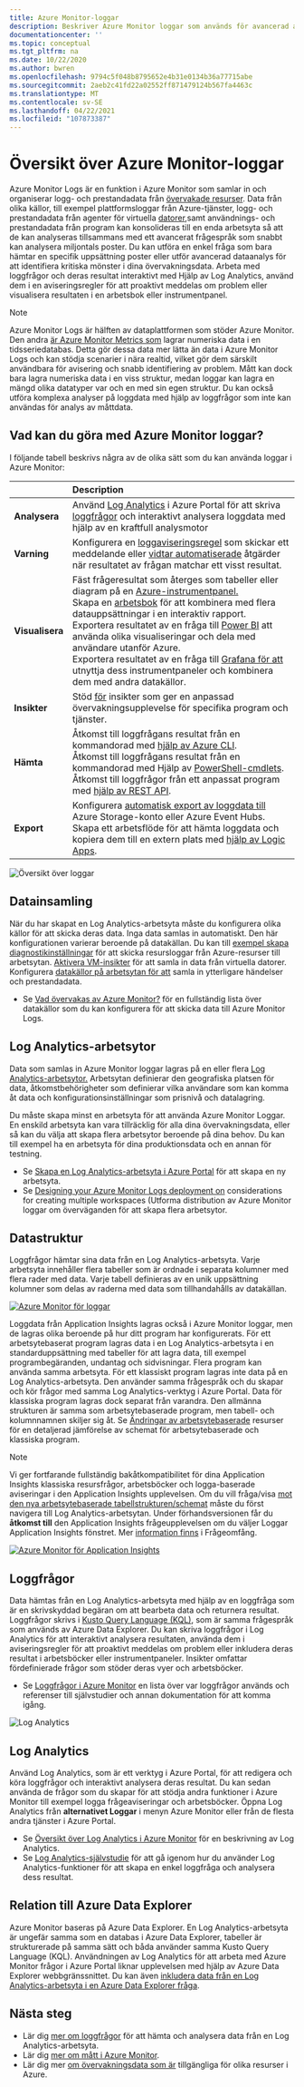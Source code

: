 ```yaml
---
title: Azure Monitor-loggar
description: Beskriver Azure Monitor loggar som används för avancerad analys av övervakningsdata.
documentationcenter: ''
ms.topic: conceptual
ms.tgt_pltfrm: na
ms.date: 10/22/2020
ms.author: bwren
ms.openlocfilehash: 9794c5f048b8795652e4b31e0134b36a77715abe
ms.sourcegitcommit: 2aeb2c41fd22a02552ff871479124b567fa4463c
ms.translationtype: MT
ms.contentlocale: sv-SE
ms.lasthandoff: 04/22/2021
ms.locfileid: "107873387"
---
```

# <a name="azure-monitor-logs-overview"></a>Översikt över Azure Monitor-loggar
Azure Monitor Logs är en funktion i Azure Monitor som samlar in och organiserar logg- och prestandadata från [övervakade resurser](../monitor-reference.md). Data från olika [](../essentials/platform-logs-overview.md) källor, till exempel plattformsloggar från Azure-tjänster, logg- [](../app/app-insights-overview.md) och prestandadata från agenter för virtuella [datorer,](../agents/agents-overview.md)samt användnings- och prestandadata från program kan konsolideras till en enda arbetsyta så att de kan analyseras tillsammans med ett avancerat frågespråk som snabbt kan analysera miljontals poster. Du kan utföra en enkel fråga som bara hämtar en specifik uppsättning poster eller utför avancerad dataanalys för att identifiera kritiska mönster i dina övervakningsdata. Arbeta med loggfrågor och deras resultat interaktivt med Hjälp av Log Analytics, använd dem i en aviseringsregler för att proaktivt meddelas om problem eller visualisera resultaten i en arbetsbok eller instrumentpanel.

> [!NOTE]
> Azure Monitor Logs är hälften av dataplattformen som stöder Azure Monitor. Den andra [är Azure Monitor Metrics som](../essentials/data-platform-metrics.md) lagrar numeriska data i en tidsseriedatabas. Detta gör dessa data mer lätta än data i Azure Monitor Logs och kan stödja scenarier i nära realtid, vilket gör dem särskilt användbara för avisering och snabb identifiering av problem. Mått kan dock bara lagra numeriska data i en viss struktur, medan loggar kan lagra en mängd olika datatyper var och en med sin egen struktur. Du kan också utföra komplexa analyser på loggdata med hjälp av loggfrågor som inte kan användas för analys av måttdata.


## <a name="what-can-you-do-with-azure-monitor-logs"></a>Vad kan du göra med Azure Monitor loggar?
I följande tabell beskrivs några av de olika sätt som du kan använda loggar i Azure Monitor:

|  | Description |
|:---|:---|
| **Analysera** | Använd [Log Analytics](./log-analytics-tutorial.md) i Azure Portal för att skriva [loggfrågor](./log-query-overview.md) och interaktivt analysera loggdata med hjälp av en kraftfull analysmotor |
| **Varning** | Konfigurera en [loggaviseringsregel](../alerts/alerts-log.md) som skickar ett meddelande eller [vidtar automatiserade](../alerts/action-groups.md) åtgärder när resultatet av frågan matchar ett visst resultat. |
| **Visualisera** | Fäst frågeresultat som återges som tabeller eller diagram på en [Azure-instrumentpanel.](../../azure-portal/azure-portal-dashboards.md)<br>Skapa en [arbetsbok](../visualize/workbooks-overview.md) för att kombinera med flera datauppsättningar i en interaktiv rapport. <br>Exportera resultatet av en fråga till [Power BI](../visualize/powerbi.md) att använda olika visualiseringar och dela med användare utanför Azure.<br>Exportera resultatet av en fråga till [Grafana för att](../visualize/grafana-plugin.md) utnyttja dess instrumentpaneler och kombinera dem med andra datakällor.|
| **Insikter** | Stöd [för](../monitor-reference.md#insights-and-core-solutions) insikter som ger en anpassad övervakningsupplevelse för specifika program och tjänster.  |
| **Hämta** | Åtkomst till loggfrågans resultat från en kommandorad med [hjälp av Azure CLI](/cli/azure/monitor/log-analytics).<br>Åtkomst till loggfrågans resultat från en kommandorad med Hjälp av [PowerShell-cmdlets](/powershell/module/az.operationalinsights).<br>Åtkomst till loggfrågor från ett anpassat program med [hjälp av REST API](https://dev.loganalytics.io/). |
| **Export** | Konfigurera [automatisk export av loggdata till](./logs-data-export.md) Azure Storage-konto eller Azure Event Hubs.<br>Skapa ett arbetsflöde för att hämta loggdata och kopiera dem till en extern plats med [hjälp av Logic Apps](./logicapp-flow-connector.md). |

![Översikt över loggar](media/data-platform-logs/logs-overview.png)


## <a name="data-collection"></a>Datainsamling
När du har skapat en Log Analytics-arbetsyta måste du konfigurera olika källor för att skicka deras data. Inga data samlas in automatiskt. Den här konfigurationen varierar beroende på datakällan. Du kan till [exempel skapa diagnostikinställningar](../essentials/diagnostic-settings.md) för att skicka resursloggar från Azure-resurser till arbetsytan. [Aktivera VM-insikter](../vm/vminsights-enable-overview.md) för att samla in data från virtuella datorer. Konfigurera [datakällor på arbetsytan för att](../agents/data-sources.md) samla in ytterligare händelser och prestandadata.

- Se [Vad övervakas av Azure Monitor?](../monitor-reference.md) för en fullständig lista över datakällor som du kan konfigurera för att skicka data till Azure Monitor Logs.


## <a name="log-analytics-workspaces"></a>Log Analytics-arbetsytor
Data som samlas in Azure Monitor loggar lagras på en eller flera [Log Analytics-arbetsytor.](./design-logs-deployment.md) Arbetsytan definierar den geografiska platsen för data, åtkomstbehörigheter som definierar vilka användare som kan komma åt data och konfigurationsinställningar som prisnivå och datalagring.  

Du måste skapa minst en arbetsyta för att använda Azure Monitor Loggar. En enskild arbetsyta kan vara tillräcklig för alla dina övervakningsdata, eller så kan du välja att skapa flera arbetsytor beroende på dina behov. Du kan till exempel ha en arbetsyta för dina produktionsdata och en annan för testning. 

- Se [Skapa en Log Analytics-arbetsyta i Azure Portal](./quick-create-workspace.md) för att skapa en ny arbetsyta.
- Se [Designing your Azure Monitor Logs deployment on](design-logs-deployment.md) considerations for creating multiple workspaces (Utforma distribution av Azure Monitor loggar om överväganden för att skapa flera arbetsytor.

## <a name="data-structure"></a>Datastruktur
Loggfrågor hämtar sina data från en Log Analytics-arbetsyta. Varje arbetsyta innehåller flera tabeller som är ordnade i separata kolumner med flera rader med data. Varje tabell definieras av en unik uppsättning kolumner som delas av raderna med data som tillhandahålls av datakällan. 

[![Azure Monitor för loggar](media/data-platform-logs/logs-structure.png)](media/data-platform-logs/logs-structure.png#lightbox)


Loggdata från Application Insights lagras också i Azure Monitor loggar, men de lagras olika beroende på hur ditt program har konfigurerats. För ett arbetsytebaserat program lagras data i en Log Analytics-arbetsyta i en standarduppsättning med tabeller för att lagra data, till exempel programbegäranden, undantag och sidvisningar. Flera program kan använda samma arbetsyta. För ett klassiskt program lagras inte data på en Log Analytics-arbetsyta. Den använder samma frågespråk och du skapar och kör frågor med samma Log Analytics-verktyg i Azure Portal. Data för klassiska program lagras dock separat från varandra. Den allmänna strukturen är samma som arbetsytebaserade program, men tabell- och kolumnnamnen skiljer sig åt. Se [Ändringar av arbetsytebaserade](../app/apm-tables.md) resurser för en detaljerad jämförelse av schemat för arbetsytebaserade och klassiska program.


> [!NOTE]
> Vi ger fortfarande fullständig bakåtkompatibilitet för dina Application Insights klassiska resursfrågor, arbetsböcker och logga-baserade aviseringar i den Application Insights upplevelsen. Om du vill fråga/visa [mot den nya arbetsytebaserade tabellstrukturen/schemat](../app/apm-tables.md) måste du först navigera till Log Analytics-arbetsytan. Under förhandsversionen får du **åtkomst till** den Application Insights frågeupplevelsen om du väljer Loggar Application Insights fönstret. Mer [information finns](./scope.md) i Frågeomfång.


[![Azure Monitor för Application Insights](media/data-platform-logs/logs-structure-ai.png)](media/data-platform-logs/logs-structure-ai.png#lightbox)


## <a name="log-queries"></a>Loggfrågor
Data hämtas från en Log Analytics-arbetsyta med hjälp av en loggfråga som är en skrivskyddad begäran om att bearbeta data och returnera resultat. Loggfrågor skrivs i [Kusto Query Language (KQL)](/azure/data-explorer/kusto/query/), som är samma frågespråk som används av Azure Data Explorer. Du kan skriva loggfrågor i Log Analytics för att interaktivt analysera resultaten, använda dem i aviseringsregler för att proaktivt meddelas om problem eller inkludera deras resultat i arbetsböcker eller instrumentpaneler. Insikter omfattar fördefinierade frågor som stöder deras vyer och arbetsböcker.

- Se [Loggfrågor i Azure Monitor](./log-query-overview.md) en lista över var loggfrågor används och referenser till självstudier och annan dokumentation för att komma igång.

![Log Analytics](media/data-platform-logs/log-analytics.png)

## <a name="log-analytics"></a>Log Analytics
Använd Log Analytics, som är ett verktyg i Azure Portal, för att redigera och köra loggfrågor och interaktivt analysera deras resultat. Du kan sedan använda de frågor som du skapar för att stödja andra funktioner i Azure Monitor till exempel logga frågeaviseringar och arbetsböcker. Öppna Log Analytics från **alternativet Loggar** i menyn Azure Monitor eller från de flesta andra tjänster i Azure Portal.

- Se [Översikt över Log Analytics i Azure Monitor](./log-analytics-overview.md) för en beskrivning av Log Analytics. 
- Se [Log Analytics-självstudie](./log-analytics-tutorial.md) för att gå igenom hur du använder Log Analytics-funktioner för att skapa en enkel loggfråga och analysera dess resultat.



## <a name="relationship-to-azure-data-explorer"></a>Relation till Azure Data Explorer
Azure Monitor baseras på Azure Data Explorer. En Log Analytics-arbetsyta är ungefär samma som en databas i Azure Data Explorer, tabeller är strukturerade på samma sätt och båda använder samma Kusto Query Language (KQL). Användningen av Log Analytics för att arbeta med Azure Monitor frågor i Azure Portal liknar upplevelsen med hjälp av Azure Data Explorer webbgränssnittet. Du kan även [inkludera data från en Log Analytics-arbetsyta i en Azure Data Explorer fråga](/azure/data-explorer/query-monitor-data). 


## <a name="next-steps"></a>Nästa steg

- Lär dig [mer om loggfrågor](./log-query-overview.md) för att hämta och analysera data från en Log Analytics-arbetsyta.
- Lär dig [mer om mått i Azure Monitor](../essentials/data-platform-metrics.md).
- Lär dig mer [om övervakningsdata som är](../agents/data-sources.md) tillgängliga för olika resurser i Azure.